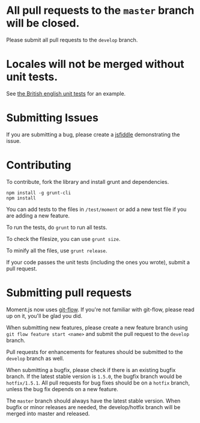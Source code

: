 All pull requests to the `master` branch will be closed.
========================================================

Please submit all pull requests to the `develop` branch.

Locales will not be merged without unit tests.
============================================================

See [the British english unit tests](https://github.com/moment/moment/blob/develop/test/locale/en-gb.js) for an example.

Submitting Issues
=================

If you are submitting a bug, please create a [jsfiddle](http://jsfiddle.net/) demonstrating the issue.

Contributing
============

To contribute, fork the library and install grunt and dependencies.

    npm install -g grunt-cli
    npm install

You can add tests to the files in `/test/moment` or add a new test file if you are adding a new feature.

To run the tests, do `grunt` to run all tests.

To check the filesize, you can use `grunt size`.

To minify all the files, use `grunt release`.

If your code passes the unit tests (including the ones you wrote), submit a pull request.

Submitting pull requests
========================

Moment.js now uses [git-flow](https://github.com/nvie/gitflow). If you're not familiar with git-flow, please read up on it, you'll be glad you did.

When submitting new features, please create a new feature branch using `git flow feature start <name>` and submit the pull request to the `develop` branch.

Pull requests for enhancements for features should be submitted to the `develop` branch as well.

When submitting a bugfix, please check if there is an existing bugfix branch. If the latest stable version is `1.5.0`, the bugfix branch would be `hotfix/1.5.1`. All pull requests for bug fixes should be on a `hotfix` branch, unless the bug fix depends on a new feature.

The `master` branch should always have the latest stable version. When bugfix or minor releases are needed, the develop/hotfix branch will be merged into master and released.

